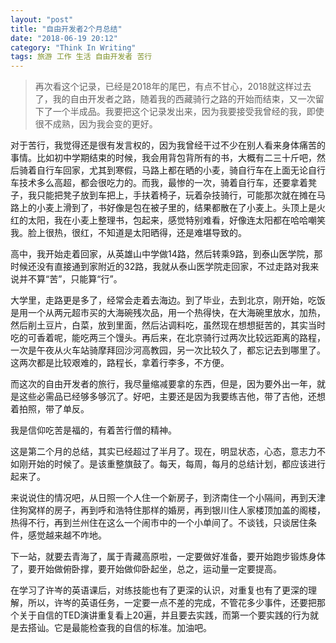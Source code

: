 ```yaml
---
layout: "post"
title: "自由开发者2个月总结"
date: "2018-06-19 20:12"
category: "Think In Writing"
tags: 旅游 工作 生活 自由开发者 苦行
---
```


> 再次看这个记录，已经是2018年的尾巴，有点不甘心，2018就这样过去了，我的自由开发者之路，随着我的西藏骑行之路的开始而结束，又一次留下了一个半成品。我要把这个记录发出来，因为我要接受我曾经的我，即使很不成熟，因为我会变的更好。

对于苦行，我觉得还是很有发言权的，因为我曾经干过不少在别人看来身体痛苦的事情。比如初中学期结束的时候，我会用背包背所有的书，大概有二三十斤吧，然后骑着自行车回家，尤其到寒假，马路上都在晒的小麦，骑自行车在上面无论自行车技术多么高超，都会很吃力的。而我，最惨的一次，骑着自行车，还要拿着凳子，我只能把凳子放到车把上，手扶着椅子，玩着杂技骑行，可能那次就在摊在马路上的小麦上滑到了，书好像是包在被子里的，结果都散在了小麦上。头顶上是火红的太阳，我在小麦上整理书，包起来，感觉特别难看，好像连太阳都在哈哈嘲笑我。脸上很热，很红，不知道是太阳晒得，还是难堪导致的。

高中，我开始走着回家，从英雄山中学做14路，然后转乘9路，到泰山医学院，那时候还没有直接通到家附近的32路，我就从泰山医学院走回家，不过走路对我来说并不算“苦”，只能算“行”。

大学里，走路更是多了，经常会走着去海边。到了毕业，去到北京，刚开始，吃饭是用一个从两元超市买的大海碗残次品，用一个热得快，在大海碗里放水，加热，然后削土豆片，白菜，放到里面，然后沾调料吃，虽然现在想想挺苦的，其实当时吃的可香着呢，能吃两三个馒头。再后来，在北京骑行过两次比较远距离的路程，一次是午夜从火车站骑摩拜回沙河高教园，另一次比较久了，都忘记去到哪里了。这两次都是比较艰难的，路程长，拿着行李多，不方便。

而这次的自由开发者的旅行，我尽量缩减要拿的东西，但是，因为要外出一年，就是这些必需品已经够多够沉了。好吧，主要还是因为我要练吉他，带了吉他，还想着拍照，带了单反。

我是信仰吃苦是福的，有着苦行僧的精神。

这是第二个月的总结，其实已经超过了半月了。现在，明显状态，心态，意志力不如刚开始的时候了。是该重整旗鼓了。每天，每周，每月的总结计划，都应该进行起来了。

来说说住的情况吧，从日照一个人住一个新房子，到济南住一个小隔间，再到天津住狗窝样的房子，再到呼和浩特住那样的婚房，再到银川住人家楼顶加盖的阁楼，热得不行，再到兰州住在这么一个闹市中的一个小单间了。不谈钱，只谈居住条件，感觉越来越不咋地。

下一站，就要去青海了，属于青藏高原啦，一定要做好准备，要开始跑步锻炼身体了，要开始做俯卧撑，要开始做仰卧起坐，总之，运动量一定要提高。

在学习了许岑的英语课后，对练技能也有了更深的认识，对重复也有了更深的理解，所以，许岑的英语任务，一定要一点不差的完成，不管花多少事件，还要把那个关于自信的TED演讲重复看上20遍，并且要去实践，而第一个要实践的行为就是去搭讪。它是最能检查我的自信的标准。加油吧。
